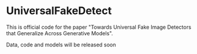 # UniversalFakeDetect

This is official code for the paper "Towards Universal Fake Image Detectors that Generalize Across Generative
Models". 

Data, code and models will be released soon 
